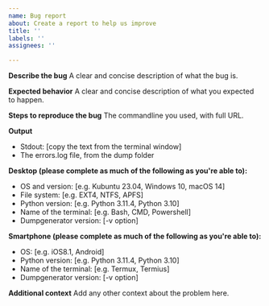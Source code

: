 ```yaml
---
name: Bug report
about: Create a report to help us improve
title: ''
labels: ''
assignees: ''

---
```


**Describe the bug**
A clear and concise description of what the bug is.

**Expected behavior**
A clear and concise description of what you expected to happen.

**Steps to reproduce the bug**
The commandline you used, with full URL.

**Output**
- Stdout: [copy the text from the terminal window]
- The errors.log file, from the dump folder

**Desktop (please complete as much of the following as you're able to):**
 - OS and version: [e.g. Kubuntu 23.04, Windows 10, macOS 14]
 - File system: [e.g. EXT4, NTFS, APFS]
 - Python version: [e.g. Python 3.11.4, Python 3.10]
 - Name of the terminal: [e.g. Bash, CMD, Powershell]
 - Dumpgenerator version: [-v option]
   
**Smartphone (please complete as much of the following as you're able to):**
 - OS: [e.g. iOS8.1, Android]
 - Python version: [e.g. Python 3.11.4, Python 3.10] 
 - Name of the terminal: [e.g. Termux, Termius]
 - Dumpgenerator version: [-v option]

**Additional context**
Add any other context about the problem here.
